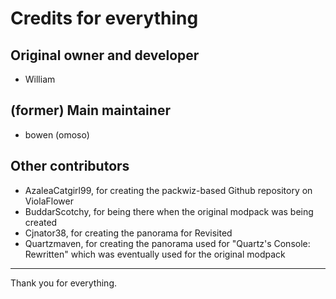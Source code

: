 # Credits for everything

## Original owner and developer
- William

## (former) Main maintainer
- bowen (omoso)

## Other contributors
- AzaleaCatgirl99, for creating the packwiz-based Github repository on ViolaFlower
- BuddarScotchy, for being there when the original modpack was being created
- Cjnator38, for creating the panorama for Revisited
- Quartzmaven, for creating the panorama used for "Quartz's Console: Rewritten" which was eventually used for the original modpack

------------------------
Thank you for everything.
